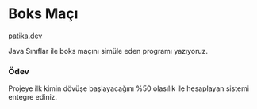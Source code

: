 # Boks Maçı

[patika.dev](https://app.patika.dev/courses/java101/pratik-boks)

Java Sınıflar ile boks maçını simüle eden programı yazıyoruz.

### Ödev

Projeye ilk kimin dövüşe başlayacağını %50 olasılık ile hesaplayan sistemi entegre ediniz.

